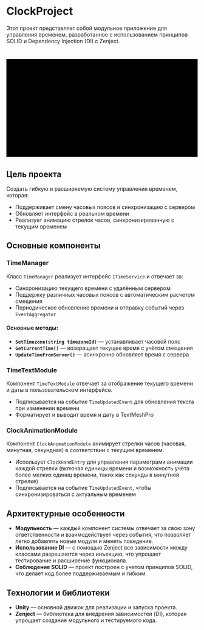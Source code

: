# ClockProject

Этот проект представляет собой модульное приложение для управления временем, разработанное с использованием принципов SOLID и Dependency Injection (DI) с Zenject.
# 
![Описание GIF](ClockPreview.gif)


## Цель проекта

Создать гибкую и расширяемую систему управления временем, которая:
- Поддерживает смену часовых поясов и синхронизацию с сервером
- Обновляет интерфейс в реальном времени
- Реализует анимацию стрелок часов, синхронизированную с текущим временем

## Основные компоненты

### TimeManager
Класс `TimeManager` реализует интерфейс `ITimeService` и отвечает за:
- Синхронизацию текущего времени с удалённым сервером
- Поддержку различных часовых поясов с автоматическим расчетом смещения
- Периодическое обновление времени и отправку событий через `EventAggregator`

#### Основные методы:
- **`SetTimezone(string timezoneId)`** — устанавливает часовой пояс
- **`GetCurrentTime()`** — возвращает текущее время с учётом смещения
- **`UpdateTimeFromServer()`** — асинхронно обновляет время с сервера

### TimeTextModule
Компонент `TimeTextModule` отвечает за отображение текущего времени и даты в пользовательском интерфейсе.
- Подписывается на событие `TimeUpdatedEvent` для обновления текста при изменении времени
- Форматирует и выводит время и дату в TextMeshPro

### ClockAnimationModule
Компонент `ClockAnimationModule` анимирует стрелки часов (часовая, минутная, секундная) в соответствии с текущим временем.
- Использует `ClockHandEntry` для управления параметрами анимации каждой стрелки (включая единицы времени и возможность учёта более мелких единиц времени, таких как секунды в минутной стрелке)
- Подписывается на событие `TimeUpdatedEvent`, чтобы синхронизироваться с актуальным временем

## Архитектурные особенности

- **Модульность** — каждый компонент системы отвечает за свою зону ответственности и взаимодействует через события, что позволяет легко добавлять новые модули и менять поведение.
- **Использование DI** — с помощью Zenject все зависимости между классами разрешаются через инъекцию, что упрощает тестирование и расширение функционала.
- **Соблюдение SOLID** — проект построен с учетом принципов SOLID, что делает код более поддерживаемым и гибким.

## Технологии и библиотеки

- **Unity** — основной движок для реализации и запуска проекта.
- **Zenject** — библиотека для внедрения зависимостей (DI), которая упрощает создание модульного и тестируемого кода.
